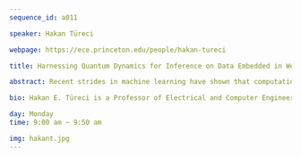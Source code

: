 ```yaml
---
sequence_id: a011

speaker: Hakan Türeci

webpage: https://ece.princeton.edu/people/hakan-tureci

title: Harnessing Quantum Dynamics for Inference on Data Embedded in Weak Signals

abstract: Recent strides in machine learning have shown that computation can be performed by practically any controllable device that reacts to a physical stimulus that encodes the data. This perspective can push the boundaries of computation using Physical Neural Networks, and even help researchers understand their inspiration, biological neural circuits. One key challenge, though, is sampling noise, which limits the accuracy and the energy cost of computation with any physical system, even fault-tolerant quantum hardware. Are there reliable methods of computing in the weak input signal regime when noise dominates? How can we compare the computing performance across very different systems in the presence of noise? I will discuss one way of addressing these questions based on a metric, the Resolvable Expressive Capacity (REC), that was recently proposed to quantify the computational capacity of any physical system in the presence of sampling noise [1]. I will then discuss how the REC of a quantum system is limited by the fundamental theory of quantum measurement and how the latter imposes a tight upper bound on the REC of any finitely-sampled physical system. The calculation of REC requires only measured outputs and is, hence, easily calculable, as was recently demonstrated with optical and quantum systems [1]. A spectral problem associated with the REC can further be shown to provide the functions, called Eigentasks, that a physical system can approximate most accurately under sampling noise and with a given prior distribution from which its input is sampled. “Eigentasks” provide effective strategies for dealing with quantum sampling noise. In Ref. [2], the Eigentask Learning methodology was used to enhance generalization in supervised learning carried out on a superconducting quantum processor. Finally, I will discuss a recent generalization of the above ideas to inference on streaming data, that enables processing of temporal data over durations unconstrained by the finite coherence times of constituent qubits, without the need for error correction or mitigation [2]. The applicability of this result in practice is demonstrated with experiments we conducted on a superconducting quantum processor. [1] F. Hu et al. “Tackling Sampling Noise in Physical Systems for Machine Learning Applications - Fundamental Limits and Eigentasks.” Phys. Rev. X 13, 041020 (2023). [2] F. Hu et al. “Overcoming the Coherence Time Barrier in Quantum Machine Learning on Temporal Data.”, Nature Commun. 15, 7491 (2024).

bio: Hakan E. Türeci is a Professor of Electrical and Computer Engineering at Princeton University. He earned his undergraduate degree in Physics from Bilkent University and completed his Ph.D. in Physics at Yale University in 2003. Following postdoctoral research at Yale and ETH Zurich, he became an Assistant Professor of Physics at ETH Zurich before joining Princeton University in 2010. His research primarily focuses on non-equilibrium dynamics in classical and quantum optical collective systems, with recent focus on quantum electrodynamics of superconducting devices, the physics of computation, and computation using physical systems.

day: Monday
time: 9:00 am ~ 9:50 am

img: hakant.jpg
---
```


